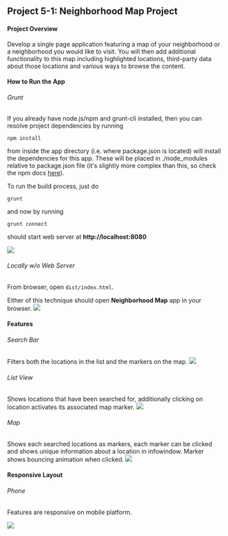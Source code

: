 ## Project 5-1: Neighborhood Map Project


#### Project Overview

Develop a single page application featuring a map of your neighborhood or a neighborhood you would like to visit. You will then add additional functionality to this map including highlighted locations, third-party data about those locations and various ways to browse the content.


#### How to Run the App

###### Grunt
If you already have node.js/npm and grunt-cli installed, then you can resolve project dependencies by running
```
npm install
```
from inside the app directory (i.e. where package.json is located) will install the dependencies for this app. These will be placed in ./node_modules relative to package.json file (it's slightly more complex than this, so check the npm docs [here](https://docs.npmjs.com/files/folders#more-information)).

To run the build process, just do
```
grunt
```

and now by running
```
grunt connect
```
should start web server at **http://localhost:8080**

![](https://cloud.githubusercontent.com/assets/6732675/12528766/b3f1a4de-c156-11e5-8c99-119c2b0d549f.png)

###### Locally w/o Web Server
From browser, open `dist/index.html`. 

Either of this technique should open **Neighborhood Map** app in your browser.
![](https://cloud.githubusercontent.com/assets/6732675/12528805/1024f9bc-c158-11e5-9d28-bf3a620bd47f.png)



#### Features

###### Search Bar
Filters both the locations in the list and the markers on the map.
![](https://cloud.githubusercontent.com/assets/6732675/12529321/1756319c-c167-11e5-9094-e79b71a723c9.gif)

###### List View
Shows locations that have been searched for, additionally clicking on location activates its associated map marker.
![](https://cloud.githubusercontent.com/assets/6732675/12529356/00bdc2aa-c168-11e5-8bc7-2bca479861e6.gif)

###### Map
Shows each searched locations as markers, each marker can be clicked and shows unique information about a location in infowindow. Marker shows bouncing animation when clicked.
![](https://cloud.githubusercontent.com/assets/6732675/12529392/d690d200-c168-11e5-8ddc-db3b3c958ffc.gif)



#### Responsive Layout

###### Phone
Features are responsive on mobile platform.

![](https://cloud.githubusercontent.com/assets/6732675/12705126/f98a54f8-c81f-11e5-85fc-0a6e21bfe9d4.gif)
